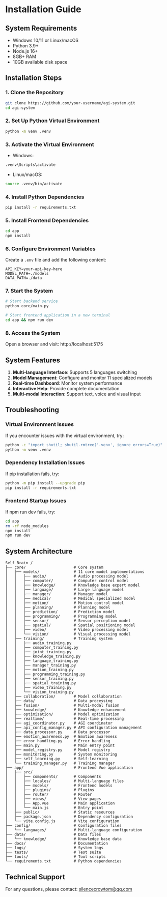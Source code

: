 # Installation Guide

## System Requirements
- Windows 10/11 or Linux/macOS
- Python 3.9+
- Node.js 16+
- 8GB+ RAM
- 10GB available disk space

## Installation Steps

### 1. Clone the Repository
```bash
git clone https://github.com/your-username/agi-system.git
cd agi-system
```

### 2. Set Up Python Virtual Environment
```bash
python -m venv .venv
```

### 3. Activate the Virtual Environment
- Windows:
```bash
.venv\Scripts\activate
```
- Linux/macOS:
```bash
source .venv/bin/activate
```

### 4. Install Python Dependencies
```bash
pip install -r requirements.txt
```

### 5. Install Frontend Dependencies
```bash
cd app
npm install
```

### 6. Configure Environment Variables
Create a `.env` file and add the following content:
```
API_KEY=your-api-key-here
MODEL_PATH=./models
DATA_PATH=./data
```

### 7. Start the System
```bash
# Start backend service
python core/main.py

# Start frontend application in a new terminal
cd app && npm run dev
```

### 8. Access the System
Open a browser and visit: http://localhost:5175

## System Features
1. **Multi-language Interface**: Supports 5 languages switching
2. **Model Management**: Configure and monitor 11 specialized models
3. **Real-time Dashboard**: Monitor system performance
4. **Interactive Help**: Provide complete documentation
5. **Multi-modal Interaction**: Support text, voice and visual input

## Troubleshooting

### Virtual Environment Issues
If you encounter issues with the virtual environment, try:
```bash
python -c "import shutil; shutil.rmtree('.venv', ignore_errors=True)"
python -m venv .venv
```

### Dependency Installation Issues
If pip installation fails, try:
```bash
python -m pip install --upgrade pip
pip install -r requirements.txt
```

### Frontend Startup Issues
If npm run dev fails, try:
```bash
cd app
rm -rf node_modules
npm install
npm run dev
```

## System Architecture
```
Self Brain /
├── core/                     # Core system
│   ├── models/               # 11 core model implementations
│   │   ├── audio/            # Audio processing model
│   │   ├── computer/         # Computer control model
│   │   ├── knowledge/        # Knowledge base expert model
│   │   ├── language/         # Large language model
│   │   ├── manager/          # Manager model
│   │   ├── medical/          # Medical specialized model
│   │   ├── motion/           # Motion control model
│   │   ├── planning/         # Planning model
│   │   ├── prediction/       # Prediction model
│   │   ├── programming/      # Programming model
│   │   ├── sensor/           # Sensor perception model
│   │   ├── spatial/          # Spatial positioning model
│   │   ├── video/            # Video processing model
│   │   └── vision/           # Visual processing model
│   ├── training/             # Training system
│   │   ├── audio_training.py
│   │   ├── computer_training.py
│   │   ├── joint_training.py
│   │   ├── knowledge_training.py
│   │   ├── language_training.py
│   │   ├── manager_training.py
│   │   ├── motion_training.py
│   │   ├── programming_training.py
│   │   ├── sensor_training.py
│   │   ├── spatial_training.py
│   │   ├── video_training.py
│   │   └── vision_training.py
│   ├── collaboration/        # Model collaboration
│   ├── data/                 # Data processing
│   ├── fusion/               # Multi-modal fusion
│   ├── knowledge/            # Knowledge enhancement
│   ├── optimization/         # Model optimization
│   ├── realtime/             # Real-time processing
│   ├── agi_coordinator.py    # AGI coordinator
│   ├── api_config_manager.py # API configuration management
│   ├── data_processor.py     # Data processor
│   ├── emotion_awareness.py  # Emotion awareness
│   ├── error_handling.py     # Error handling
│   ├── main.py               # Main entry point
│   ├── model_registry.py     # Model registry
│   ├── monitoring.py         # System monitoring
│   ├── self_learning.py      # Self-learning
│   └── training_manager.py   # Training manager
├── app/                      # Frontend Vue application
│   ├── src/
│   │   ├── components/       # Components
│   │   ├── locales/          # Multi-language files
│   │   ├── models/           # Frontend models
│   │   ├── plugins/          # Plugins
│   │   ├── router/           # Router
│   │   ├── views/            # View pages
│   │   ├── App.vue           # Main application
│   │   └── main.js           # Entry point
│   ├── public/               # Static resources
│   ├── package.json          # Dependency configuration
│   └── vite.config.js        # Vite configuration
├── config/                   # Configuration files
│   └── languages/            # Multi-language configuration
├── data/                     # Data files
│   └── knowledge/            # Knowledge base data
├── docs/                     # Documentation
├── logs/                     # System logs
├── tests/                    # Test suite
├── tools/                    # Tool scripts
└── requirements.txt          # Python dependencies
```

## Technical Support
For any questions, please contact: silencecrowtom@qq.com